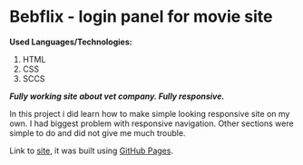 # Bebflix - login panel for movie site

**Used Languages/Technologies:**

1. HTML
2. CSS
3. SCCS

***Fully working site about vet company. Fully responsive.***

In this project i did learn how to make simple looking responsive site on my own. I had biggest problem with  responsive navigation. Other sections were simple to do and did not give me much trouble.

Link to [site](https://ludzikk.github.io/Animal-Paradise/), it was built using [GitHub Pages](https://pages.github.com/).
